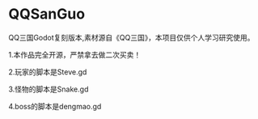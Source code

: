 # QQSanGuo
 QQ三国Godot复刻版本,素材源自《QQ三国》，本项目仅供个人学习研究使用。

1.本作品完全开源，严禁拿去做二次买卖！

2.玩家的脚本是Steve.gd

3.怪物的脚本是Snake.gd

4.boss的脚本是dengmao.gd
